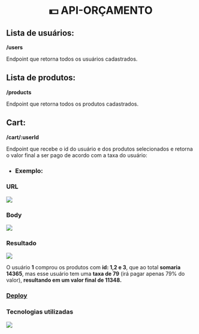 <h1 align="center">💵 API-ORÇAMENTO </h1>

<h2>Lista de usuários:</h2>
<strong> /users </strong>
<p>Endpoint que retorna todos os usuários cadastrados.</p>

<h2>Lista de produtos:</h2>
<strong> /products </strong>
<p> Endpoint que retorna todos os produtos cadastrados.</p>

<h2>Cart:</h2>
<strong> /cart/:userId </strong>
<p> Endpoint que recebe o id do usuário e dos produtos selecionados e retorna o valor final a ser pago de acordo com a taxa do usuário:</p>

<ul>
  <li>
    <h3>Exemplo:</h3>
   </li>
</ul>

<h3>URL</h3>
<img src="https://user-images.githubusercontent.com/102433664/218914177-44ab21d3-460d-4c4b-80e8-2979a376a54d.png" />

<h3>Body</h3>
<img src="https://user-images.githubusercontent.com/102433664/218231416-4003ae6a-2b5a-476d-8642-f52454be83be.png" />

<h3>Resultado</h3>
<img src="https://user-images.githubusercontent.com/102433664/218913901-9c382632-fcd8-48ba-8904-260b92801c54.png" />


<p> O usuário <strong>1</strong> comprou os produtos com <strong>id: 1,2 e 3</strong>, que ao total <strong>somaria 14365</strong>,
mas esse usuário tem uma <strong>taxa de 79</strong> (irá pagar apenas 79% do valor), <strong>resultando em um valor final de 11348.</strong> </p>

### [Deploy](https://api-orcamento.onrender.com/)

<h3> Tecnologias utilizadas </h3>
  <img src="https://skillicons.dev/icons?i=ts&perline=10" />
